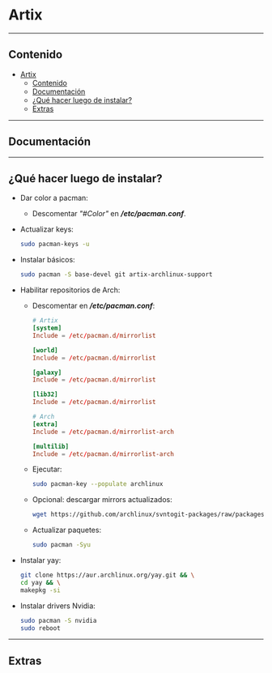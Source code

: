 # Artix

---

## Contenido

- [Artix](#artix)
  - [Contenido](#contenido)
  - [Documentación](#documentación)
  - [¿Qué hacer luego de instalar?](#qué-hacer-luego-de-instalar)
  - [Extras](#extras)

---

## Documentación

---

## ¿Qué hacer luego de instalar?

- Dar color a pacman:

  - Descomentar *"#Color"* en ***/etc/pacman.conf***.

- Actualizar keys:

    ```sh
    sudo pacman-keys -u
    ```

- Instalar básicos:

    ```sh
    sudo pacman -S base-devel git artix-archlinux-support
    ```

- Habilitar repositorios de Arch:
  
  - Descomentar en ***/etc/pacman.conf***:

    ```conf
    # Artix
    [system]
    Include = /etc/pacman.d/mirrorlist

    [world]
    Include = /etc/pacman.d/mirrorlist

    [galaxy]
    Include = /etc/pacman.d/mirrorlist

    [lib32]
    Include = /etc/pacman.d/mirrorlist

    # Arch
    [extra]
    Include = /etc/pacman.d/mirrorlist-arch

    [multilib]
    Include = /etc/pacman.d/mirrorlist-arch
    ```

  - Ejecutar:

      ```sh
      sudo pacman-key --populate archlinux
      ```

  - Opcional: descargar mirrors actualizados:

      ```sh
      wget https://github.com/archlinux/svntogit-packages/raw/packages/pacman-mirrorlist/trunk/mirrorlist -O /etc/pacman.d/mirrorlist-arch
      ```

  - Actualizar paquetes:

      ```sh
      sudo pacman -Syu
      ```

- Instalar yay:

    ```sh
    git clone https://aur.archlinux.org/yay.git && \
    cd yay && \
    makepkg -si
    ```

- Instalar drivers Nvidia:

    ```sh
    sudo pacman -S nvidia
    sudo reboot
    ```

---

## Extras
